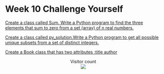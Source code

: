 # Week 10 Challenge Yourself

[Create a class called Sum. Write a Python program to find the three elements that sum to zero from a set (array) of n real numbers.]()

[Create a class called py_solution.Write a Python program to get all possible unique subsets from a set of distinct integers.]()

[Create a Book class that has two attributes :title author]()


<p align="center"> 
  Visitor count<br>
  <img src="https://profile-counter.glitch.me/atharva-narkhede-pythonw10cy/count.svg" />
</p>

